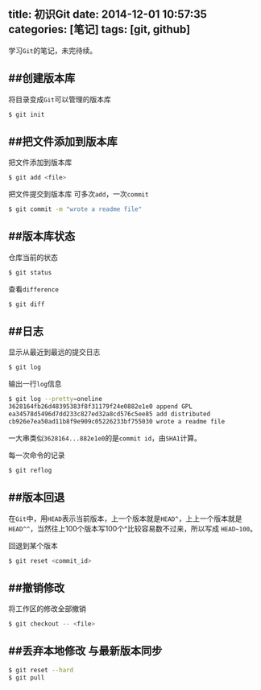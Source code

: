 title: 初识Git
date: 2014-12-01 10:57:35
categories: [笔记]
tags: [git, github]
---
学习`Git`的笔记，未完待续。

##创建版本库
---

将目录变成`Git`可以管理的版本库

```bash
$ git init
```

##把文件添加到版本库
---
把文件添加到版本库

```bash
$ git add <file>
```

把文件提交到版本库
可多次`add`，一次`commit`

```bash
$ git commit -m "wrote a readme file"
```

##版本库状态
---
仓库当前的状态

```bash
$ git status
```

查看`difference`

```bash
$ git diff
```

<!--more-->


##日志
---
显示从最近到最远的提交日志

```bash
$ git log
```

输出一行`log`信息

```bash
$ git log --pretty=oneline
3628164fb26d48395383f8f31179f24e0882e1e0 append GPL
ea34578d5496d7dd233c827ed32a8cd576c5ee85 add distributed
cb926e7ea50ad11b8f9e909c05226233bf755030 wrote a readme file
```

一大串类似`3628164...882e1e0`的是`commit id`，由`SHA1`计算。

每一次命令的记录

```bash
$ git reflog
```

##版本回退
---
在`Git`中，用`HEAD`表示当前版本，上一个版本就是`HEAD^`，上上一个版本就是`HEAD^^`，当然往上100个版本写100个^比较容易数不过来，所以写成 `HEAD~100`。

回退到某个版本

```bash
$ git reset <commit_id>
```

##撤销修改
---
将工作区的修改全部撤销

```bash
$ git checkout -- <file>
```

##丢弃本地修改 与最新版本同步
---

```bash
$ git reset --hard
$ git pull
```